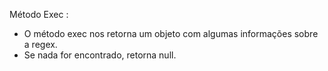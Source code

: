 Método Exec :

- O método exec nos retorna um objeto com algumas informações sobre a regex.
- Se nada for encontrado, retorna null.